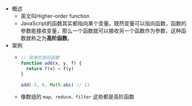 - 概述
	- 英文叫Higher-order function
	- JavaScript的函数其实都指向某个变量。既然变量可以指向函数，函数的参数能接收变量，那么一个函数就可以接收另一个函数作为参数，这种函数就称之为**高阶函数**。
- 案例
	- ```js
	  // 简单的高阶函数
	  function add(x, y, f) {
	    return f(x) + f(y)
	  }
	  
	  add(-5, 6, Math.abs) // 11 
	  ```
	- 像数组的 `map、reduce、filter` 这些都是高阶函数